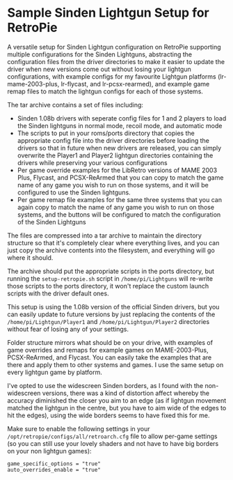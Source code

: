 # Sample Sinden Lightgun Setup for RetroPie

A versatile setup for Sinden Lightgun configuration on RetroPie supporting multiple configurations for the Sinden Lightguns, abstracting the configuration files from the driver directories to make it easier to update the driver when new versions come out without losing your lightgun configurations, with example configs for my favourite Lightgun platforms (lr-mame-2003-plus, lr-flycast, and lr-pcsx-rearmed), and example game remap files to match the lightgun configs for each of those systems.

The tar archive contains a set of files including:

* Sinden 1.08b drivers with seperate config files for 1 and 2 players to load the Sinden lightguns in normal mode, recoil mode, and automatic mode
* The scripts to put in your roms/ports directory that copies the appropriate config file into the driver directories before loading the drivers so that in future when new drivers are released, you can simply overwrite the Player1 and Player2 lightgun directories containing the drivers while preserving your various configurations
* Per game override examples for the LibRetro versions of MAME 2003 Plus, Flycast, and PCSX-ReArmed that you can copy to match the game name of any game you wish to run on those systems, and it will be configured to use the Sinden lightguns.
* Per game remap file examples for the same three systems that you can again copy to match the name of any game you wish to run on those systems, and the buttons will be configured to match the configuration of the Sinden Lightguns

The files are compressed into a tar archive to maintain the directory structure so that it's completely clear where everything lives, and you can just copy the archive contents into the filesystem, and everything will go where it should.

The archive should put the appropriate scripts in the ports directory, but running the ```setup-retropie.sh``` script in ```/home/pi/Lightguns``` will re-write those scripts to the ports directory, it won't replace the custom launch scripts with the driver default ones.

This setup is using the 1.08b version of the official Sinden drivers, but you can easily update to future versions by just replacing the contents of the ```/home/pi/Lightgun/Player1``` and ```/home/pi/Lightgun/Player2``` directories without fear of losing any of your settings.

Folder structure mirrors what should be on your drive, with examples of game overrides and remaps for example games on MAME-2003-Plus, PCSX-ReArmed, and Flycast. You can easily take the examples that are there and apply them to other systems and games. I use the same setup on every lightgun game by platform.

I've opted to use the widescreen Sinden borders, as I found with the non-widescreen versions, there was a kind of distortion affect whereby the accuracy diminished the closer you aim to an edge (as if lightgun movement matched the lightgun in the centre, but you have to aim wide of the edges to hit the edges), using the wide borders seems to have fixed this for me.

Make sure to enable the following settings in your ```/opt/retropie/configs/all/retroarch.cfg``` file to allow per-game settings (so you can still use your lovely shaders and not have to have big borders on your non lightgun games):
```
game_specific_options = "true"
auto_overrides_enable = "true"
```
